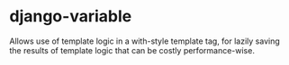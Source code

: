 django-variable
===============

Allows use of template logic in a with-style template tag, for lazily saving the results of template logic that can be costly performance-wise.
